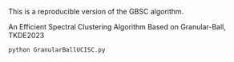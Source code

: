 

This is a reproducible version of the GBSC algorithm.

An Efficient Spectral Clustering Algorithm Based on Granular-Ball, TKDE2023

```python
python GranularBallUCISC.py
```

